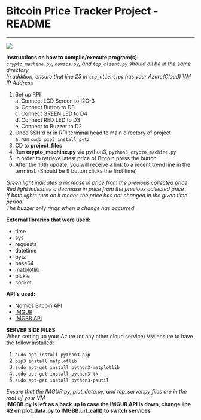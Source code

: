 # Bitcoin Price Tracker Project - README
*** 
![](https://bitcoin.org/img/icons/logotop.svg?1637078881)  

**Instructions on how to compile/execute program(s):**  
*`crypto_machine.py`, `nomics.py`, and `tcp_client.py` should all be in the same directory*  
*In addition, ensure that line 23 in `tcp_client.py` has your Azure(Cloud) VM IP Address*  
1. Set up RPI  
    a. Connect LCD Screen to I2C-3  
    b. Connect Button to D8  
    c. Connect GREEN LED to D4  
    d. Connect RED LED to D3  
    e. Connect to Buzzer to D2  
2. Once SSH'd or in RPI terminal head to main directory of project  
    a. run `sudo pip3 install pytz`  
3. CD to **project_files**
4. Run **crypto_machine.py** via python3, `python3 crypto_machine.py`
5. In order to retrieve latest price of Bitcoin press the button
6. After the 10th update, you will receive a link to a recent trend line in the terminal. (Should be 9 button clicks the first time)  

*Green light indicates a increase in price from the previous collected price*  
*Red light indicates a decrease in price from the previous collected price*  
*If both lights turn on it means the price has not changed in the given time period*  
*The buzzer only rings when a change has occurred*  


**External libraries that were used:**
* time
* sys
* requests
* datetime
* pytz
* base64
* matplotlib
* pickle
* socket

**API's used:**
* [Nomics Bitcoin API](https://p.nomics.com/cryptocurrency-bitcoin-api)
* [IMGUR](https://api.imgur.com/)
* [IMGBB API](https://api.imgbb.com)

**SERVER SIDE FILES**  
When setting up your Azure (or any other cloud service) VM ensure to have the follow installed:  
1. `sudo apt install python3-pip`
2. `pip3 install matplotlib`
3. `sudo apt-get install python3-matplotlib`
4. `sudo apt-get install python3-tk`
5. `sudo apt-get install python3-psutil`

*Ensure that the IMGUR.py, plot_data.py, and tcp_server.py files are in the root of your VM*  
**IMGBB.py is left as a back up in case the IMGUR API is down, change line 42 on plot_data.py to IMGBB.url_call() to switch services**  
